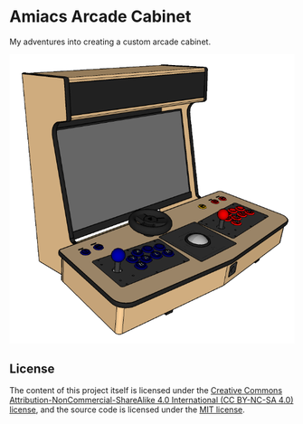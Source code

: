 # Amiacs Arcade Cabinet

My adventures into creating a custom arcade cabinet.

![SketchUp of Amiacs Arcade Cabinet](./images/Amiacs%20Arcade%20Cabinet.png)

## License

The content of this project itself is licensed under the [Creative Commons Attribution-NonCommercial-ShareAlike 4.0 International (CC BY-NC-SA 4.0) license](https://creativecommons.org/licenses/by-sa/4.0/), and the source code is licensed under the [MIT license](http://opensource.org/licenses/mit-license.php).
